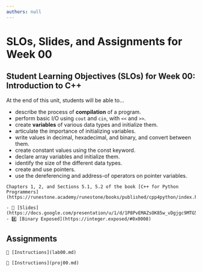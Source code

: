 ```yaml
---
authors: null
---
```


# SLOs, Slides, and Assignments for Week 00

## Student Learning Objectives (SLOs) for Week 00: Introduction to C++

At the end of this unit, students will be able to...

- describe the process of **compilation** of a program.
- perform basic I/O using `cout` and `cin`, with `<<` and `>>`.
- create **variables** of various data types and initialize them.
- articulate the importance of initializing variables.
- write values in decimal, hexadecimal, and binary, and convert between them.
- create constant values using the const keyword.
- declare array variables and initialize them.
- identify the size of the different data types.
- create and use pointers.
- use the dereferencing and address-of operators on pointer variables.

```{important} Readings
Chapters 1, 2, and Sections 5.1, 5.2 of the book [C++ for Python Programmers](https://runestone.academy/runestone/books/published/cpp4python/index.html).
```

```{note} Resources
- 📜 [Slides](https://docs.google.com/presentation/u/1/d/1P8PvEMAZsOK85w_vDgjgc9MTG5jADufl6RvGtUXpMLM/edit)
- #️⃣ [Binary Exposed](https://integer.exposed/#0x0008)
```

## Assignments

```{attention} Lab 00: Getting Started
📄 [Instructions](lab00.md)
```

```{caution} Project 00: Getting Started
📄 [Instructions](proj00.md)
```
